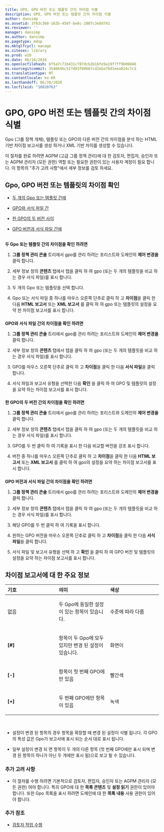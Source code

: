 ```yaml
---
title: GPO, GPO 버전 또는 템플릿 간의 차이점 식별
description: GPO, GPO 버전 또는 템플릿 간의 차이점 식별
author: dansimp
ms.assetid: 3f03c368-162b-450f-be6c-2807c3e8d741
ms.reviewer: ''
manager: dansimp
ms.author: dansimp
ms.pagetype: mdop
ms.mktglfcycl: manage
ms.sitesec: library
ms.prod: w10
ms.date: 06/16/2016
ms.openlocfilehash: bf5a7c71b431c787dcb2b16fe9a19f7ff9b06046
ms.sourcegitcommit: 354664bc527d93f80687cd2eba70d1eea024c7c3
ms.translationtype: MT
ms.contentlocale: ko-KR
ms.lasthandoff: 06/26/2020
ms.locfileid: "10820763"
---
```

# GPO, GPO 버전 또는 템플릿 간의 차이점 식별


Gpo (그룹 정책 개체), 템플릿 또는 GPO의 다른 버전 간의 차이점을 분석 하는 HTML 기반 차이점 보고서를 생성 하거나 XML 기반 차이를 생성할 수 있습니다.

이 절차를 완료 하려면 AGPM (고급 그룹 정책 관리)에 대 한 검토자, 편집자, 승인자 또는 AGPM 관리자 (모든 권한) 역할 또는 필요한 권한이 있는 사용자 계정이 필요 합니다. 이 항목의 "추가 고려 사항"에서 세부 정보를 검토 하세요.

## Gpo, GPO 버전 또는 템플릿의 차이점 확인


-   [두 개의 Gpo 또는 템플릿 간에](#bkmk-two-gpos)

-   [GPO와 서식 파일 간](#bkmk-gpo-and-template)

-   [한 GPO의 두 버전 사이](#bkmk-two-versions)

-   [GPO 버전과 서식 파일 간에](#bkmk-gpo-version-and-template)

## <a href="" id="bkmk-two-gpos"></a>


**두 Gpo 또는 템플릿 간의 차이점을 확인 하려면**

1.  **그룹 정책 관리 콘솔** 트리에서 gpo를 관리 하려는 포리스트와 도메인의 **제어 변경을** 클릭 합니다.

2.  세부 정보 창의 **콘텐츠** 탭에서 탭을 클릭 하 여 gpo (또는 두 개의 템플릿을 비교 하는 경우 서식 파일)를 표시 합니다.

3.  두 개의 Gpo 또는 템플릿을 선택 합니다.

4.  Gpo 또는 서식 파일 중 하나를 마우스 오른쪽 단추로 클릭 하 고 **차이점**을 클릭 한 다음 **HTML 보고서** 또는 **XML 보고서** 를 클릭 하 여 gpo 또는 템플릿의 설정을 요약 한 차이점 보고서를 표시 합니다.

### <a href="" id="bkmk-gpo-and-template"></a>

**GPO와 서식 파일 간의 차이점을 확인 하려면**

1.  **그룹 정책 관리 콘솔** 트리에서 gpo를 관리 하려는 포리스트와 도메인의 **제어 변경을** 클릭 합니다.

2.  세부 정보 창의 **콘텐츠** 탭에서 탭을 클릭 하 여 gpo (또는 두 개의 템플릿을 비교 하는 경우 서식 파일)를 표시 합니다.

3.  GPO를 마우스 오른쪽 단추로 클릭 하 고 **차이점**을 클릭 한 다음 **서식 파일**을 클릭 합니다.

4.  서식 파일과 보고서 유형을 선택한 다음 **확인** 을 클릭 하 여 GPO 및 템플릿의 설정을 요약 하는 차이점 보고서를 표시 합니다.

### <a href="" id="bkmk-two-versions"></a>

**한 GPO의 두 버전 간의 차이점을 확인 하려면**

1.  **그룹 정책 관리 콘솔** 트리에서 gpo를 관리 하려는 포리스트와 도메인의 **제어 변경을** 클릭 합니다.

2.  세부 정보 창의 **콘텐츠** 탭에서 탭을 클릭 하 여 gpo (또는 두 개의 템플릿을 비교 하는 경우 서식 파일)를 표시 합니다.

3.  GPO를 두 번 클릭 하 여 기록을 표시 한 다음 비교할 버전을 강조 표시 합니다.

4.  버전 중 하나를 마우스 오른쪽 단추로 클릭 하 고 **차이점**을 클릭 한 다음 **HTML 보고서** 또는 **XML 보고서** 를 클릭 하 여 gpo의 설정을 요약 하는 차이점 보고서를 표시 합니다.

### <a href="" id="bkmk-gpo-version-and-template"></a>

**GPO 버전과 서식 파일 간의 차이점을 확인 하려면**

1.  **그룹 정책 관리 콘솔** 트리에서 gpo를 관리 하려는 포리스트와 도메인의 **제어 변경을** 클릭 합니다.

2.  세부 정보 창의 **콘텐츠** 탭에서 탭을 클릭 하 여 gpo (또는 두 개의 템플릿을 비교 하는 경우 서식 파일)를 표시 합니다.

3.  해당 GPO를 두 번 클릭 하 여 기록을 표시 합니다.

4.  원하는 GPO 버전을 마우스 오른쪽 단추로 클릭 하 고 **차이점**을 클릭 한 다음 **서식 파일**을 클릭 합니다.

5.  서식 파일 및 보고서 유형을 선택 하 고 **확인** 을 클릭 하 여 GPO 버전 및 템플릿의 설정을 요약 하는 차이점 보고서를 표시 합니다.

## 차이점 보고서에 대 한 주요 정보


<table>
<colgroup>
<col width="33%" />
<col width="33%" />
<col width="33%" />
</colgroup>
<thead>
<tr class="header">
<th align="left">기호</th>
<th align="left">의미</th>
<th align="left">색상</th>
</tr>
</thead>
<tbody>
<tr class="odd">
<td align="left"><p>없음</p></td>
<td align="left"><p>두 Gpo에 동일한 설정이 있는 항목이 있습니다.</p></td>
<td align="left"><p>수준에 따라 다름</p></td>
</tr>
<tr class="even">
<td align="left"><p><strong>[#]</strong></p></td>
<td align="left"><p>항목이 두 Gpo에 모두 있지만 변경 된 설정이 있습니다.</p></td>
<td align="left"><p>화면이</p></td>
</tr>
<tr class="odd">
<td align="left"><p><strong>[-]</strong></p></td>
<td align="left"><p>항목이 첫 번째 GPO에만 있음</p></td>
<td align="left"><p>빨간색</p></td>
</tr>
<tr class="even">
<td align="left"><p><strong>[+]</strong></p></td>
<td align="left"><p>두 번째 GPO에만 항목이 있음</p></td>
<td align="left"><p>녹색</p></td>
</tr>
</tbody>
</table>

 

-   설정이 변경 된 항목의 경우 항목을 확장할 때 변경 된 설정이 식별 됩니다. 각 GPO의 특성 값은 Gpo가 보고서에 표시 되는 순서 대로 표시 됩니다.

-   일부 설정이 변경 되 면 항목이 두 개의 다른 항목 (첫 번째 GPO에만 표시 되며 변경 된 항목이 하나가 아닌 두 개에만 표시 됨)으로 보고 될 수 있습니다.

### 추가 고려 사항

-   이 절차를 수행 하려면 기본적으로 검토자, 편집자, 승인자 또는 AGPM 관리자 (모든 권한) 여야 합니다. 특히 GPO에 대 한 **목록 콘텐츠** 및 **설정 읽기** 권한이 있어야 합니다. 또한 Gpo 목록을 표시 하려면 도메인에 대 한 **목록 내용** 사용 권한이 있어야 합니다.

### 추가 참조

-   [검토자 작업 수행](performing-reviewer-tasks-agpm40.md)

 

 





